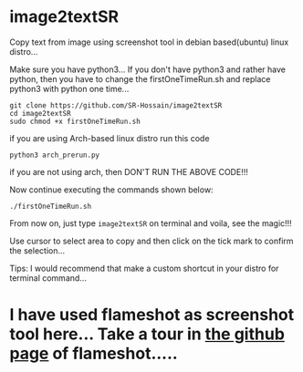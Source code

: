 # image2textSR
Copy text from image using screenshot tool in debian based(ubuntu) linux distro...

Make sure you have python3... If you don't have python3 and rather have python, then you have to change the firstOneTimeRun.sh and replace python3 with python one time...
```
git clone https://github.com/SR-Hossain/image2textSR
cd image2textSR
sudo chmod +x firstOneTimeRun.sh
```

if you are using Arch-based linux distro run this code
```
python3 arch_prerun.py
```
if you are not using arch, then DON'T RUN THE ABOVE CODE!!!

Now continue executing the commands shown below:
```
./firstOneTimeRun.sh
```
From now on, just type
<code>image2textSR</code>
on terminal and voila, see the magic!!!

Use cursor to select area to copy and then click on the tick mark to confirm the selection...

Tips: I would recommend that make a custom shortcut in your distro for terminal command...

<h1>I have used flameshot as screenshot tool here... Take a tour in <a href="https://github.com/flameshot-org/flameshot">the github page</a> of flameshot.....</h1>
